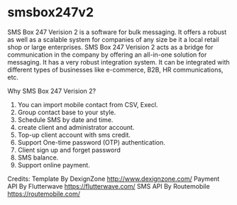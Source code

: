 # smsbox247v2
SMS Box 247 Verision 2 is a software for bulk messaging. It offers a robust as well as a scalable system for companies of any size be it a local retail shop or large enterprises. SMS Box 247 Verision 2 acts as a bridge for communication in the company by offering an all-in-one solution for messaging. It has a very robust integration system. It can be integrated with different types of businesses like e-commerce, B2B, HR communications, etc.

Why SMS Box 247 Verision 2?

1. You can import mobile contact from CSV, Execl.
2. Group contact base to your style.
3. Schedule SMS by date and time.
4. create client and administrator account.
5. Top-up client account with sms credit.
6. Support One-time password (OTP) authentication.
7. Client sign up and forget password
8. SMS balance. 
9. Support online payment.

Credits:
Template By DexignZone http://www.dexignzone.com/
Payment API By Flutterwave https://flutterwave.com/
SMS API By Routemobile https://routemobile.com/
